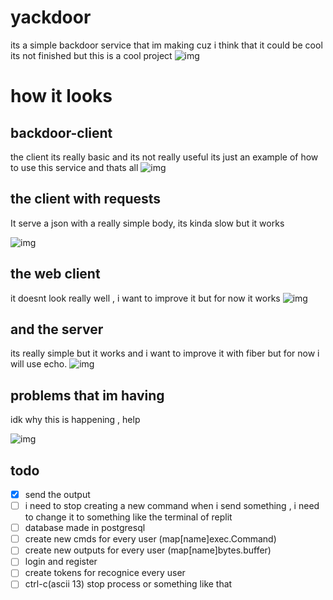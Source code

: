 # yackdoor

its a simple backdoor service that im making cuz i think that it could be cool
its not finished but this is a cool project
![img](https://media.discordapp.net/attachments/887003170377719840/892876304687452210/Screen_Shot_2021-09-29_at_15.51.28.png)


# how it looks

## backdoor-client
the client its really basic and its not really useful
its just an example of how to use this service and thats all
![img](https://media.discordapp.net/attachments/820472030474272769/895116411503013948/Screen_Shot_2021-10-05_at_20.12.36.png)

## the client with requests

It serve a json with  a really simple body, its kinda slow but it works

![img](https://media.discordapp.net/attachments/820472030474272769/895828709024608306/Screen_Shot_2021-10-07_at_19.21.25.png)


## the web client 
it doesnt look really well , i want to improve it but for now it works 
![img](https://media.discordapp.net/attachments/820472030474272769/895828472184840242/Screen_Shot_2021-10-07_at_19.22.15.png?width=1062&height=941)


## and the server
its really simple but it works and i want to improve it with fiber but for now i will use echo.
![img](https://media.discordapp.net/attachments/820472030474272769/895116416947200010/Screen_Shot_2021-10-05_at_20.12.45.png?width=1206&height=942)


## problems that im having

idk why this is happening , help


![img](https://pbs.twimg.com/media/FBI5MhfWUAAhUej?format=jpg&name=large)



## todo

- [x] send the output
- [ ] i need to stop creating a new command when i send something , i need to change it to something like the terminal of replit 
- [ ] database made in postgresql 
- [ ] create new cmds for every user (map[name]exec.Command) 
- [ ] create new outputs for every user (map[name]bytes.buffer)
- [ ] login and register
- [ ] create tokens for recognice every user
- [ ] ctrl-c(ascii 13) stop process or something like that
